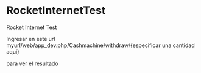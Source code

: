 # RocketInternetTest
Rocket Internet Test

Ingresar en este url
myurl/web/app_dev.php/Cashmachine/withdraw/{especificar una cantidad aqui}

para ver el resultado
